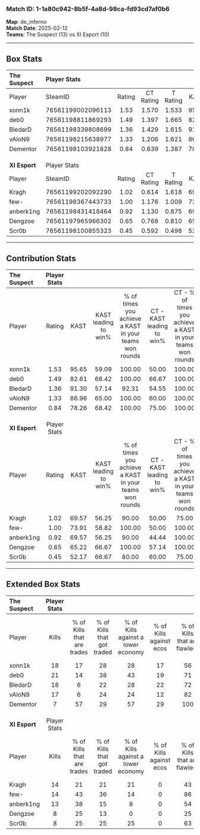 ### Match ID: 1-1a80c942-8b5f-4a8d-98ca-fd93cd7af0b6  
**Map**: de_inferno  
**Match Date**: 2025-02-12  
**Teams**: The Suspect (13) vs XI Esport (10)  

---  

## Box Stats  

| **The Suspect** | Player Stats      |        |           |          |       |      |       |         |        |      |     |
| :- | :- | :-: | :-: | :-: | :-: | :-: | :-: | :-: | :-: | :-: | :-: |
| Player          | SteamID           | Rating | CT Rating | T Rating | KAST  | ADR  | Kills | Assists | Deaths | K/D  | HS% |
| xonn1k          | 76561199002096113 |  1.53  |   1.570   |  1.533   | 95.65 | 90.5 |  18   |    8    |   10   | 1.80 | 55  |
| deb0            | 76561198811869293 |  1.49  |   1.397   |  1.665   | 82.61 | 93.4 |  21   |    4    |   12   | 1.75 | 57  |
| BledarD         | 76561198339808699 |  1.36  |   1.429   |  1.615   | 91.30 | 73.3 |  18   |    4    |   13   | 1.38 | 44  |
| vAloN9          | 76561198215638977 |  1.33  |   1.206   |  1.621   | 86.96 | 78.5 |  17   |    6    |   12   | 1.42 | 58  |
| Dementor        | 76561198103921828 |  0.84  |   0.639   |  1.387   | 78.26 | 48.7 |   7   |   10    |   11   | 0.64 | 42  |
|                 |                   |        |           |          |       |      |       |         |        |      |     |
|                 |                   |        |           |          |       |      |       |         |        |      |     |
|                 |                   |        |           |          |       |      |       |         |        |      |     |
| **XI Esport**   | Player Stats      |        |           |          |       |      |       |         |        |      |     |
| Player          | SteamID           | Rating | CT Rating | T Rating | KAST  | ADR  | Kills | Assists | Deaths | K/D  | HS% |
| Kragh           | 76561199202092290 |  1.02  |   0.614   |  1.618   | 69.57 | 84.4 |  14   |    6    |   16   | 0.88 | 50  |
| few-            | 76561198367443733 |  1.00  |   1.176   |  1.009   | 73.91 | 72.7 |  14   |    7    |   17   | 0.82 | 50  |
| anberk1ng       | 76561198431418464 |  0.92  |   1.130   |  0.875   | 69.57 | 61.5 |  13   |    4    |   15   | 0.87 | 46  |
| Dengzoe         | 76561197965966302 |  0.65  |   0.768   |  0.810   | 65.22 | 51.9 |   8   |    4    |   16   | 0.50 | 75  |
| Scr0b           | 76561198100855323 |  0.45  |   0.592   |  0.498   | 52.17 | 39.0 |   8   |    0    |   18   | 0.44 | 25  |
---  

## Contribution Stats  

| **The Suspect** | Player Stats |       |                      |                                                        |                           |                                                             |                          |                                                            |
| :- | :-: | :-: | :-: | :-: | :-: | :-: | :-: | :-: |
| Player          |    Rating    | KAST  | KAST leading to win% | % of times you achieve a KAST in your teams won rounds | CT - KAST leading to win% | CT - % of times you achieve a KAST in your teams won rounds | T - KAST leading to win% | T - % of times you achieve a KAST in your teams won rounds |
| xonn1k          |     1.53     | 95.65 |        59.09         |                         100.00                         |           50.00           |                           100.00                            |          70.00           |                           100.00                           |
| deb0            |     1.49     | 82.61 |        68.42         |                         100.00                         |           66.67           |                           100.00                            |          70.00           |                           100.00                           |
| BledarD         |     1.36     | 91.30 |        57.14         |                         92.31                          |           54.55           |                           100.00                            |          60.00           |                           85.71                            |
| vAloN9          |     1.33     | 86.96 |        65.00         |                         100.00                         |           60.00           |                           100.00                            |          70.00           |                           100.00                           |
| Dementor        |     0.84     | 78.26 |        68.42         |                         100.00                         |           75.00           |                           100.00                            |          63.64           |                           100.00                           |
|                 |              |       |                      |                                                        |                           |                                                             |                          |                                                            |
|                 |              |       |                      |                                                        |                           |                                                             |                          |                                                            |
|                 |              |       |                      |                                                        |                           |                                                             |                          |                                                            |
| **XI Esport**   | Player Stats |       |                      |                                                        |                           |                                                             |                          |                                                            |
| Player          |    Rating    | KAST  | KAST leading to win% | % of times you achieve a KAST in your teams won rounds | CT - KAST leading to win% | CT - % of times you achieve a KAST in your teams won rounds | T - KAST leading to win% | T - % of times you achieve a KAST in your teams won rounds |
| Kragh           |     1.02     | 69.57 |        56.25         |                         90.00                          |           50.00           |                            75.00                            |          60.00           |                           100.00                           |
| few-            |     1.00     | 73.91 |        58.82         |                         100.00                         |           50.00           |                           100.00                            |          66.67           |                           100.00                           |
| anberk1ng       |     0.92     | 69.57 |        56.25         |                         90.00                          |           44.44           |                           100.00                            |          71.43           |                           83.33                            |
| Dengzoe         |     0.65     | 65.22 |        66.67         |                         100.00                         |           57.14           |                           100.00                            |          75.00           |                           100.00                           |
| Scr0b           |     0.45     | 52.17 |        66.67         |                         80.00                          |           60.00           |                            75.00                            |          71.43           |                           83.33                            |
---  

## Extended Box Stats  

| **The Suspect** | Player Stats |                            |                            |                                    |                         |                              |                                 |        |                             |                                     |                          |                               |                            |
| :- | :-: | :-: | :-: | :-: | :-: | :-: | :-: | :-: | :-: | :-: | :-: | :-: | :-: |
| Player          |    Kills     | % of Kills that are trades | % of Kills that got traded | % of Kills against a lower economy | % of Kills against ecos | % of Kills that are flawless | % of Kills that are close duels | Deaths | % of Deaths that get traded | % of Deaths against a lower economy | % of Deaths against ecos | % of Deaths that are flawless | % of Deaths that are close |
| xonn1k          |      18      |             17             |             28             |                 28                 |           17            |              56              |                0                |   10   |             10              |                 10                  |            0             |              40               |             10             |
| deb0            |      21      |             14             |             38             |                 43                 |           19            |              71              |                0                |   12   |              8              |                 25                  |            8             |              33               |             0              |
| BledarD         |      18      |             6              |             22             |                 28                 |           22            |              72              |               11                |   13   |             54              |                  8                  |            0             |              92               |             0              |
| vAloN9          |      17      |             6              |             24             |                 24                 |           12            |              82              |               12                |   12   |             25              |                 17                  |            0             |              50               |             0              |
| Dementor        |      7       |             57             |             29             |                 57                 |           29            |             100              |                0                |   11   |             18              |                 18                  |            9             |              64               |             0              |
|                 |              |                            |                            |                                    |                         |                              |                                 |        |                             |                                     |                          |                               |                            |
|                 |              |                            |                            |                                    |                         |                              |                                 |        |                             |                                     |                          |                               |                            |
|                 |              |                            |                            |                                    |                         |                              |                                 |        |                             |                                     |                          |                               |                            |
| **XI Esport**   | Player Stats |                            |                            |                                    |                         |                              |                                 |        |                             |                                     |                          |                               |                            |
| Player          |    Kills     | % of Kills that are trades | % of Kills that got traded | % of Kills against a lower economy | % of Kills against ecos | % of Kills that are flawless | % of Kills that are close duels | Deaths | % of Deaths that get traded | % of Deaths against a lower economy | % of Deaths against ecos | % of Deaths that are flawless | % of Deaths that are close |
| Kragh           |      14      |             21             |             21             |                 21                 |            0            |              43              |                0                |   16   |             31              |                  6                  |            0             |              63               |             6              |
| few-            |      14      |             43             |             36             |                 14                 |            0            |              86              |                0                |   17   |             24              |                  0                  |            0             |              53               |             12             |
| anberk1ng       |      13      |             38             |             15             |                 8                  |            0            |              54              |                0                |   15   |             20              |                  0                  |            0             |              73               |             7              |
| Dengzoe         |      8       |             25             |             13             |                 0                  |            0            |              25              |               13                |   16   |             38              |                 13                  |            0             |              69               |             0              |
| Scr0b           |      8       |             25             |             25             |                 25                 |            0            |              63              |                0                |   18   |             22              |                 11                  |            0             |              94               |             0              |

